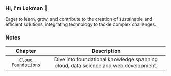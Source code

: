 ### Hi, I'm Lokman 👋
Eager to learn, grow, and contribute to the creation of sustainable and efficient solutions, integrating technology to tackle complex challenges.

### Notes
|Chapter|Description|
|:-:|:-:|
|[`Cloud Foundations`](https://github.com/lokmanTech/cloud_foundations)|Dive into foundational knowledge spanning cloud, data science and web development.|
